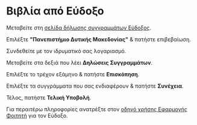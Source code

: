 # Βιβλία από Εύδοξο

Μεταβείτε στη [σελίδα δήλωσης συγγραμμάτων Εύδοξος](https://service.eudoxus.gr/student/).

Επιλέξτε **"Πανεπιστήμιο Δυτικής Μακεδονίας"** & πατήστε επιβεβαίωση.

Συνδεθείτε με τον ιδρυματικό σας λογαριασμό.

Μεταβείτε στα δεξιά που λέει **Δηλώσεις Συγγραμμάτων**.

Επιλέξτε το τρέχον εξάμηνο & πατήστε **Επισκόπηση**.

Επιλέξτε τα συγγράμματα που σας ενδιαφέρουν & πατήστε **Συνέχεια**.

Τέλος, πατήστε **Τελική Υποβολή**.

Για περαιτέρω πληροφορίες ανατρέξτε στον [οδηγό χρήσης Εφαρμογής Φοιτητή](https://eudoxus.gr/files/User_Manual_Students.pdf) για τον Εύδοξο.

